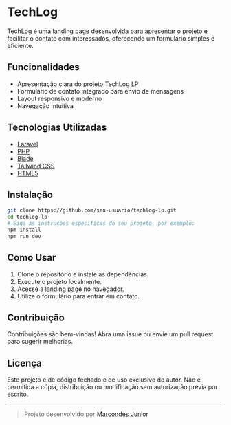 # TechLog

TechLog é uma landing page desenvolvida para apresentar o projeto e facilitar o contato com interessados, oferecendo um formulário simples e eficiente.

## Funcionalidades

- Apresentação clara do projeto TechLog LP
- Formulário de contato integrado para envio de mensagens
- Layout responsivo e moderno
- Navegação intuitiva

## Tecnologias Utilizadas

- [Laravel](https://laravel.com/)
- [PHP](https://www.php.net/)
- [Blade](https://laravel.com/docs/10.x/blade)
- [Tailwind CSS](https://tailwindcss.com/)
- [HTML5](https://developer.mozilla.org/docs/Web/HTML)

## Instalação

```bash
git clone https://github.com/seu-usuario/techlog-lp.git
cd techlog-lp
# Siga as instruções específicas do seu projeto, por exemplo:
npm install
npm run dev
```

## Como Usar

1. Clone o repositório e instale as dependências.
2. Execute o projeto localmente.
3. Acesse a landing page no navegador.
4. Utilize o formulário para entrar em contato.

## Contribuição

Contribuições são bem-vindas! Abra uma issue ou envie um pull request para sugerir melhorias.

## Licença

Este projeto é de código fechado e de uso exclusivo do autor. Não é permitida a cópia, distribuição ou modificação sem autorização prévia por escrito.

---

> Projeto desenvolvido por [Marcondes Junior](https://github.com/MarcondesJrVAT)
